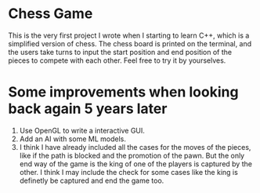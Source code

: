 # Chess Game
This is the very first project I wrote when I starting to learn C++, which is a simplified version of chess. The chess board is printed on the terminal, and the users take turns to input the start position and end position of the pieces to compete with each other. Feel free to try it by yourselves.
# Some improvements when looking back again 5 years later
1. Use OpenGL to write a interactive GUI.
2. Add an AI with some ML models.
3. I think I have already included all the cases for the moves of the pieces, like if the path is blocked and the promotion of the pawn. But the only end way of the game is the king of one of the players is captured by the other. I think I may include the check for some cases like the king is definetly be captured and end the game too.